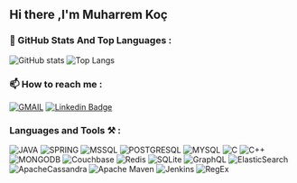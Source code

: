 ## Hi there  ,I'm Muharrem Koç
### :pushpin: GitHub Stats And Top Languages :
![GitHub stats](https://github-readme-stats.vercel.app/api?username=muharremkoc&theme=blue-green)
![Top Langs](https://github-readme-stats.vercel.app/api/top-langs/?username=muharremkoc&theme=blue-green)
### :mailbox: How to reach me  :

[![GMAIL](https://img.shields.io/badge/Gmail-D14836?style=for-the-badge&logo=gmail&logoColor=white)](mailto:kmuho5885@gmail.com)
[![Linkedin Badge](https://img.shields.io/badge/muharremkoc-%20on%20linkedin-blue?style=for-then)](https://www.linkedin.com/in/muharrem-ko%C3%A7-47a7a018a//)
### Languages and Tools :hammer_and_pick: :
![JAVA](https://img.shields.io/badge/Java-ED8B00?style=for-the-badge&logo=java&logoColor=white)
![SPRING](https://img.shields.io/badge/Spring-6DB33F?style=for-the-badge&logo=spring&logoColor=white)
![MSSQL](https://img.shields.io/badge/Microsoft_SQL_Server-CC2927?style=for-the-badge&logo=microsoft-sql-server&logoColor=white)
![POSTGRESQL](https://img.shields.io/badge/PostgreSQL-316192?style=for-the-badge&logo=postgresql&logoColor=white)
![MYSQL](https://img.shields.io/badge/MySQL-00000F?style=for-the-badge&logo=mysql&logoColor=white)
![C](https://img.shields.io/badge/C-00599C?style=for-the-badge&logo=c&logoColor=white)
![C++](https://img.shields.io/badge/C%2B%2B-00599C?style=for-the-badge&logo=c%2B%2B&logoColor=white)
![MONGODB](	https://img.shields.io/badge/MongoDB-4EA94B?style=for-the-badge&logo=mongodb&logoColor=white)
![Couchbase](https://img.shields.io/badge/Couchbase-EA2328?style=for-the-badge&logo=couchbase&logoColor=white)
![Redis](https://img.shields.io/badge/redis-%23DD0031.svg?style=for-the-badge&logo=redis&logoColor=white)
![SQLite](https://img.shields.io/badge/sqlite-%2307405e.svg?style=for-the-badge&logo=sqlite&logoColor=white)
![GraphQL](https://img.shields.io/badge/-GraphQL-E10098?style=for-the-badge&logo=graphql&logoColor=white)
![ElasticSearch](https://img.shields.io/badge/-ElasticSearch-005571?style=for-the-badge&logo=elasticsearch)
![ApacheCassandra](https://img.shields.io/badge/cassandra-%231287B1.svg?style=for-the-badge&logo=apache-cassandra&logoColor=white)
![Apache Maven](https://img.shields.io/badge/Apache%20Maven-C71A36?style=for-the-badge&logo=Apache%20Maven&logoColor=white)
![Jenkins](https://img.shields.io/badge/jenkins-%232C5263.svg?style=for-the-badge&logo=jenkins&logoColor=white)
![RegEx](https://img.shields.io/badge/RegEx-%20-grey?style=for-the-badge&logo=/e/)

